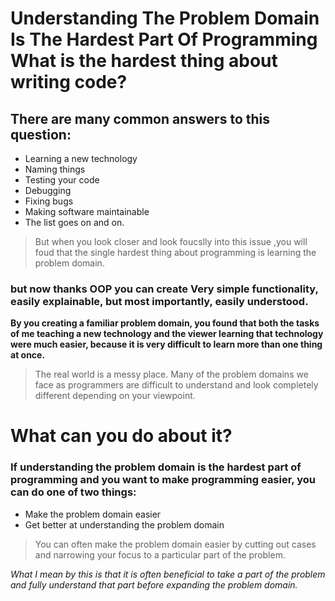 # Understanding The Problem Domain Is The Hardest Part Of Programming What is the hardest thing about writing code?

## There are many common answers to this question:

* Learning a new technology
* Naming things
* Testing your code
* Debugging
* Fixing bugs
* Making software maintainable
* The list goes on and on.


> But when you look closer and look foucslly into this issue ,you will foud that  the single hardest thing about programming is learning the problem domain.

### but now thanks OOP you can create Very simple functionality, easily explainable, but most importantly, easily understood.

**By you  creating a familiar problem domain, you  found that both the tasks of me teaching a new technology and the viewer learning that technology were much easier, because it is very difficult to learn more than one thing at once.**

> The real world is a messy place.  Many of the problem domains we face as programmers are difficult to understand and look completely different depending on your viewpoint.

# What can you do about it?
### If understanding the problem domain is the hardest part of programming and you want to make programming easier, you can do one of two things:

* Make the problem domain easier
* Get better at understanding the problem domain

> You can often make the problem domain easier by cutting out cases and narrowing your focus to a particular part of the problem.

*What I mean by this is that it is often beneficial to take a part of the problem and fully understand that part before expanding the problem domain.*
